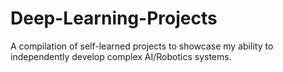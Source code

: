 # Deep-Learning-Projects
A compilation of self-learned projects to showcase my ability to independently develop complex AI/Robotics systems. 
